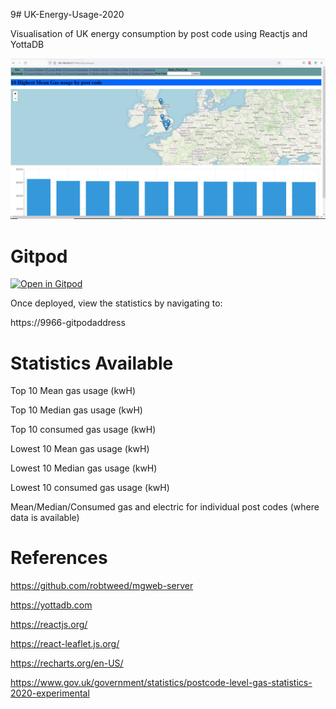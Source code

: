 9# UK-Energy-Usage-2020

Visualisation of UK energy consumption by post code using Reactjs and YottaDB

![Alt text](UKenergy.JPG?raw=true "view")

# Gitpod

[![Open in Gitpod](https://gitpod.io/button/open-in-gitpod.svg)](https://gitpod.io/#https://github.com/RamSailopal/UK-Energy-Usage-2020)

Once deployed, view the statistics by navigating to:

https://9966-gitpodaddress

# Statistics Available

Top 10 Mean gas usage (kwH)

Top 10 Median gas usage (kwH)

Top 10 consumed gas usage (kwH)

Lowest 10 Mean gas usage (kwH)

Lowest 10 Median gas usage (kwH)

Lowest 10 consumed gas usage (kwH)

Mean/Median/Consumed gas and electric for individual post codes (where data is available)

# References

https://github.com/robtweed/mgweb-server

https://yottadb.com

https://reactjs.org/

https://react-leaflet.js.org/

https://recharts.org/en-US/

https://www.gov.uk/government/statistics/postcode-level-gas-statistics-2020-experimental
